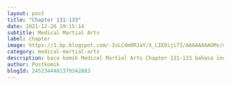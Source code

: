 ```yaml
---
layout: post 
title: "Chapter 131-133"
date: 2021-12-26 19:15:14
subtitle: Medical Martial Arts
label: chapter
image: https://1.bp.blogspot.com/-IvLCdmORJaY/X_LIE0iji7I/AAAAAAAAOMs/my-ksfNuVoMy9gdwIt18iT8_Bjpc32ldwCLcBGAsYHQ/s72-c/cover-Medical-Martial-Arts.jpg
category: medical-martial-arts
description: baca komik Medical Martial Arts Chapter 131-133 bahasa indonesia 
author: Postkomik
blogId: 2452344481379342883
---
```

